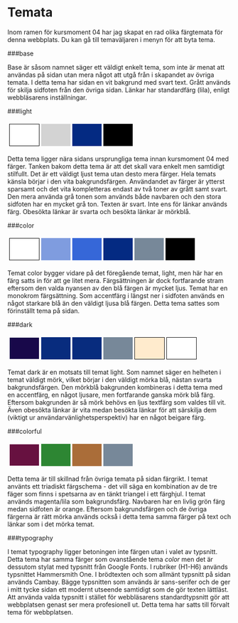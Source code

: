 Temata
======================

Inom ramen för kursmoment 04 har jag skapat en rad olika färgtemata för denna webbplats. Du kan gå till temaväljaren i menyn för att byta tema.

###base

Base är såsom namnet säger ett väldigt enkelt tema, som inte är menat att användas på sidan utan mera något att utgå från i skapandet av övriga temata. I detta tema har sidan en vit bakgrund med svart text. Grått används för skilja sidfoten från den övriga sidan. Länkar har standardfärg (lila), enligt webbläsarens inställningar.

###light

<table style="border-spacing: 4px; border-collapse: separate">
<tbody><tr>
<td style="height: 50px; width: 50px; background-color: #fff; border: 1px solid #000;"></td>
<td style="height: 50px; width: 50px; background-color: #d3d3d3;">
</td><td style="height: 50px; width: 50px; background-color: #042A82;"></td><td style="height: 50px; width: 50px; background-color: #000;">
</td></tr>
</tbody></table>

Detta tema ligger nära sidans ursprungliga tema innan kursmoment 04 med färger. Tanken bakom detta tema är att det skall vara enkelt men samtidigt stilfullt. Det är ett väldigt ljust tema utan desto mera färger. Hela temats känsla börjar i den vita bakgrundsfärgen. Användandet av färger är ytterst sparsamt och det vita kompletteras endast av två toner av grått samt svart. Den mera använda grå tonen som används både navbaren och den stora sidfoten har en mycket grå ton. Texten är svart. Inte ens för länkar används färg. Obesökta länkar är svarta och besökta länkar är mörkblå.

###color

<table style="border-spacing: 4px; border-collapse: separate">
<tbody><tr>
<td style="height: 50px; width: 50px; background-color: #fff; border: 1px solid #000;"></td>
<td style="height: 50px; width: 50px; background-color: #7F9CDF;">
</td><td style="height: 50px; width: 50px; background-color: #3667D8;">
</td><td style="height: 50px; width: 50px; background-color: #042A82">
</td><td style="height: 50px; width: 50px; background-color: #778899;"></td><td style="height: 50px; width: 50px; background-color: #000;">
</td></tr>
</tbody></table>


Temat color bygger vidare på det föregående temat, light, men här har en färg satts in för att ge litet mera. Färgsättningen är dock fortfarande stram eftersom den valda nyansen av den blå färgen är mycket ljus. Temat har en monokrom färgsättning. Som accentfärg i längst ner i sidfoten används en något starkare blå än den väldigt ljusa blå färgen. Detta tema sattes som förinställt tema på sidan.

###dark

<table style="border-spacing: 4px; border-collapse: separate">
<tbody><tr>
<td style="height: 50px; width: 50px; background-color: #18084A; border: 1px solid #fff;">
</td>
<td style="height: 50px; width: 50px; background-color: #082C7E;">
</td><td style="height: 50px; width: 50px; background-color: #082C7E;">
</td><td style="height: 50px; width: 50px; background-color: #778899;"></td><td style="height: 50px; width: 50px; background-color: #FFEBCD; border: 1px solid #000;"></td><td style="height: 50px; width: 50px; background-color: #fff; border: 1px solid #000;"></td></tr>
</tbody></table>

Temat dark är en motsats till temat light. Som namnet säger en helheten i temat väldigt mörk, vilket börjar i den väldigt mörka blå, nästan svarta bakgrundsfärgen. Den mörkblå bakgrunden kombineras i detta tema med en accentfärg, en något ljusare, men fortfarande ganska mörk blå färg. Eftersom bakgrunden är så mörk behövs en ljus textfärg som valdes till vit. Även obesökta länkar är vita medan besökta länkar för att särskilja dem (viktigt ur användarvänlighetsperspektiv) har en något beigare färg.

###colorful

<table style="border-spacing: 4px; border-collapse: separate">
<tbody><tr>
<td style="height: 50px; width: 50px; background-color: #671140; border: 1px solid #fff;"></td>
<td style="height: 50px; width: 50px; background-color: #2D8633;">
</td><td style="height: 50px; width: 50px; background-color: #AA6D39;">
</td><td style="height: 50px; width: 50px; background-color: #778899;"></td></tr>
</tbody></table>

Detta tema är till skillnad från övriga temata på sidan färgrikt. I temat använts ett triadiskt färgschema - det vill säga en kombination av de tre fäger som finns i spetsarna av en tänkt triangel i ett färghjul. I temat används magenta/lila som bakgrundsfärg. Navbaren har en livlig grön färg medan sidfoten är orange. Eftersom bakgrundsfärgen och de övriga färgerna är rätt mörka används också i detta tema samma färger på text och länkar som i det mörka temat.

###typography

I temat typography ligger betoningen inte färgen utan i valet av typsnitt. Detta tema har samma färger som ovanstående tema _color_ men det är dessutom stylat med typsnitt från Google Fonts. I rubriker (H1-H6) används typsnittet Hammersmith One. I brödtexten och som allmänt typsnitt på sidan används Cambay. Bägge typsnitten som används är sans-serifer och de ger i mitt tycke sidan ett modernt utseende samtidigt som de gör texten lättläst. Att använda valda typsnitt i stället för webbläsarens standardtypsnitt gör att webbplatsen genast ser mera profesionell ut. Detta tema har satts till förvalt tema för webbplatsen.
